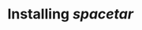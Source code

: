 # Installing *spacetar*

[make]: https://www.gnu.org/software/make/
[repo]: https://github.com/astrogewgaw/spacetar
[contributing]: https://spacetar.readthedocs.io/en/latest/contributing.html
